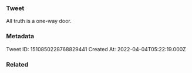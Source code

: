 ### Tweet
All truth is a one-way door.

### Metadata
Tweet ID: 1510850228768829441
Created At: 2022-04-04T05:22:19.000Z

### Related

